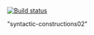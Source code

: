 [![Build status](https://ci.appveyor.com/api/projects/status/t6874m2j76j2s6ki?svg=true)](https://ci.appveyor.com/project/anikolaevski/syntactic-constructions02)

"syntactic-constructions02" 
